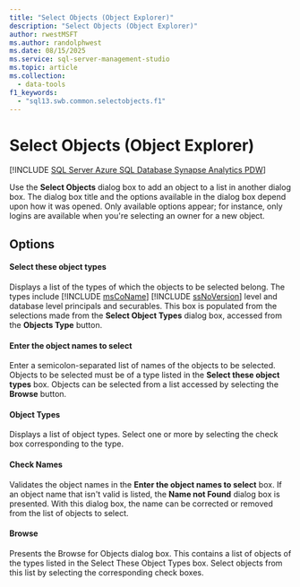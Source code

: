 ```yaml
---
title: "Select Objects (Object Explorer)"
description: "Select Objects (Object Explorer)"
author: rwestMSFT
ms.author: randolphwest
ms.date: 08/15/2025
ms.service: sql-server-management-studio
ms.topic: article
ms.collection:
  - data-tools
f1_keywords:
  - "sql13.swb.common.selectobjects.f1"
---
```

# Select Objects (Object Explorer)

[!INCLUDE [SQL Server Azure SQL Database Synapse Analytics PDW](../includes/applies-to-version/sql-asdb-asdbmi-asa-pdw.md)]

Use the **Select Objects** dialog box to add an object to a list in another dialog box. The dialog box title and the options available in the dialog box depend upon how it was opened. Only available options appear; for instance, only logins are available when you're selecting an owner for a new object.

## Options

#### Select these object types

Displays a list of the types of which the objects to be selected belong. The types include [!INCLUDE [msCoName](../includes/msconame-md.md)] [!INCLUDE [ssNoVersion](../includes/ssnoversion-md.md)] level and database level principals and securables. This box is populated from the selections made from the **Select Object Types** dialog box, accessed from the **Objects Type** button.

#### Enter the object names to select

Enter a semicolon-separated list of names of the objects to be selected. Objects to be selected must be of a type listed in the **Select these object types** box. Objects can be selected from a list accessed by selecting the **Browse** button.

#### Object Types

Displays a list of object types. Select one or more by selecting the check box corresponding to the type.

#### Check Names

Validates the object names in the **Enter the object names to select** box. If an object name that isn't valid is listed, the **Name not Found** dialog box is presented. With this dialog box, the name can be corrected or removed from the list of objects to select.

#### Browse

Presents the Browse for Objects dialog box. This contains a list of objects of the types listed in the Select These Object Types box. Select objects from this list by selecting the corresponding check boxes.
